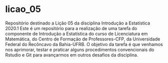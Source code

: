 # licao_05
Repositório destinado a Lição 05 da disciplina Introdução a Estatística 2020.1
Este é um repositório para a realização de uma tarefa do componente de Introdução a Estatística do curso de Licenciatura em Matemática, do Centro de Formação de Professores-CFP, da Universidade Federal do Recôncavo da Bahia-UFRB. O objetivo da tarefa é que venhamos nos aprimorar, testar e praticar alguns procedimentos convencionais do Rstudio e Git para avançarmos em outros desafios da disciplina. 
